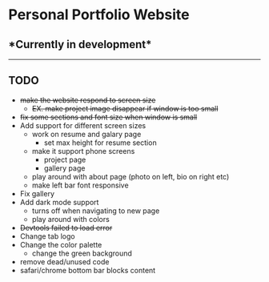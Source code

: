 # Personal Portfolio Website

## \*Currently in development\*

---

## TODO

* ~~make the website respond to screen size~~
  * ~~EX. make project image disappear if window is too small~~
* ~~fix some sections and font size when window is small~~
* Add support for different screen sizes
  * work on resume and galary page
    * set max height for resume section
  * make it support phone screens
    * project page
    * gallery page
  * play around with about page (photo on left, bio on right etc)
  * make left bar font responsive
* Fix gallery
* Add dark mode support
  * turns off when navigating to new page
  * play around with colors
* ~~Devtools failed to load error~~
* Change tab logo
* Change the color palette
  * change the green background
* remove dead/unused code
* safari/chrome bottom bar blocks content
